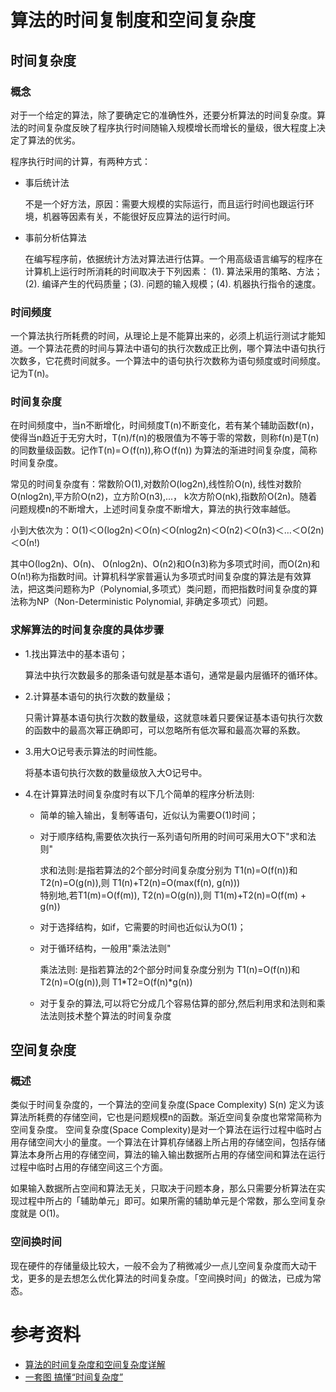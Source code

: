 # 算法的时间复制度和空间复杂度
## 时间复杂度
### **概念**
对于一个给定的算法，除了要确定它的准确性外，还要分析算法的时间复杂度。算法的时间复杂度反映了程序执行时间随输入规模增长而增长的量级，很大程度上决定了算法的优劣。

程序执行时间的计算，有两种方式：
* 事后统计法
    
    不是一个好方法，原因：需要大规模的实际运行，而且运行时间也跟运行环境，机器等因素有关，不能很好反应算法的运行时间。
* 事前分析估算法

    在编写程序前，依据统计方法对算法进行估算。一个用高级语言编写的程序在计算机上运行时所消耗的时间取决于下列因素：
      (1). 算法采用的策略、方法；(2). 编译产生的代码质量；(3). 问题的输入规模；(4).  机器执行指令的速度。
### **时间频度**
一个算法执行所耗费的时间，从理论上是不能算出来的，必须上机运行测试才能知道。一个算法花费的时间与算法中语句的执行次数成正比例，哪个算法中语句执行次数多，它花费时间就多。一个算法中的语句执行次数称为语句频度或时间频度。记为T(n)。
### **时间复杂度**
在时间频度中，当n不断增化，时间频度T(n)不断变化，若有某个辅助函数f(n)，使得当n趋近于无穷大时，T(n)/f(n)的极限值为不等于零的常数，则称f(n)是T(n)的同数量级函数。记作T(n)=Ｏ(f(n)),称Ｏ(f(n)) 为算法的渐进时间复杂度，简称时间复杂度。

常见的时间复杂度有：常数阶O(1),对数阶O(log2n),线性阶O(n), 线性对数阶O(nlog2n),平方阶O(n2)，立方阶O(n3),...， k次方阶O(nk),指数阶O(2n)。随着问题规模n的不断增大，上述时间复杂度不断增大，算法的执行效率越低。

小到大依次为：Ο(1)＜Ο(log2n)＜Ο(n)＜Ο(nlog2n)＜Ο(n2)＜Ο(n3)＜…＜Ο(2n)＜Ο(n!)

其中Ο(log2n)、Ο(n)、 Ο(nlog2n)、Ο(n2)和Ο(n3)称为多项式时间，而Ο(2n)和Ο(n!)称为指数时间。计算机科学家普遍认为多项式时间复杂度的算法是有效算法，把这类问题称为P（Polynomial,多项式）类问题，而把指数时间复杂度的算法称为NP（Non-Deterministic Polynomial, 非确定多项式）问题。
### **求解算法的时间复杂度的具体步骤**

* 1.找出算法中的基本语句；

    算法中执行次数最多的那条语句就是基本语句，通常是最内层循环的循环体。

* 2.计算基本语句的执行次数的数量级；　　

    只需计算基本语句执行次数的数量级，这就意味着只要保证基本语句执行次数的函数中的最高次幂正确即可，可以忽略所有低次幂和最高次幂的系数。

* 3.用大Ο记号表示算法的时间性能。

    将基本语句执行次数的数量级放入大Ο记号中。

* 4.在计算算法时间复杂度时有以下几个简单的程序分析法则:
   
   * 简单的输入输出，复制等语句，近似认为需要O(1)时间；
   * 对于顺序结构,需要依次执行一系列语句所用的时间可采用大O下"求和法则"
  
        求和法则:是指若算法的2个部分时间复杂度分别为 T1(n)=O(f(n))和 T2(n)=O(g(n)),则 T1(n)+T2(n)=O(max(f(n), g(n)))  
        特别地,若T1(m)=O(f(m)), T2(n)=O(g(n)),则 T1(m)+T2(n)=O(f(m) + g(n))
    * 对于选择结构，如if，它需要的时间也近似认为O(1)；
    * 对于循环结构，一般用"乘法法则"

        乘法法则: 是指若算法的2个部分时间复杂度分别为 T1(n)=O(f(n))和 T2(n)=O(g(n)),则 T1*T2=O(f(n)*g(n))
    * 对于复杂的算法,可以将它分成几个容易估算的部分,然后利用求和法则和乘法法则技术整个算法的时间复杂度
  
## 空间复杂度
### **概述**  
类似于时间复杂度的，一个算法的空间复杂度(Space Complexity) S(n) 定义为该算法所耗费的存储空间，它也是问题规模n的函数。渐近空间复杂度也常常简称为空间复杂度。
空间复杂度(Space Complexity)是对一个算法在运行过程中临时占用存储空间大小的量度。一个算法在计算机存储器上所占用的存储空间，包括存储算法本身所占用的存储空间，算法的输入输出数据所占用的存储空间和算法在运行过程中临时占用的存储空间这三个方面。

如果输入数据所占空间和算法无关，只取决于问题本身，那么只需要分析算法在实现过程中所占的「辅助单元」即可。如果所需的辅助单元是个常数，那么空间复杂度就是 O(1)。

### **空间换时间**
现在硬件的存储量级比较大，一般不会为了稍微减少一点儿空间复杂度而大动干戈，更多的是去想怎么优化算法的时间复杂度。「空间换时间」的做法，已成为常态。

# 参考资料
- [算法的时间复杂度和空间复杂度详解](https://www.cnblogs.com/zknublx/p/5885840.html)
- [一套图 搞懂“时间复杂度”](https://blog.csdn.net/qq_41523096/article/details/82142747)